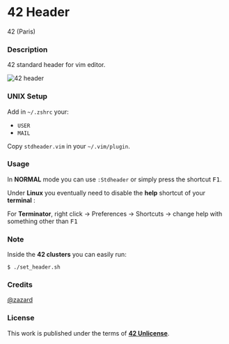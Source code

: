 # **42 Header**

42 (Paris)

### **Description**

42 standard header for vim editor.

![42 header](img/42header.jpg)

### **UNIX Setup**

Add in `~/.zshrc` your:

+ `USER`
+ `MAIL`

Copy `stdheader.vim` in your `~/.vim/plugin`.

### **Usage**

In **NORMAL** mode you can use `:Stdheader` or simply press the shortcut <kbd>F1</kbd>.

Under **Linux** you eventually need to disable the **help** shortcut of your **terminal** :

For **Terminator**, right click -> Preferences -> Shortcuts -> change help with something other than <kbd>F1</kbd>

### **Note**

Inside the **42 clusters** you can easily run:

`$ ./set_header.sh`

### **Credits**

[@zazard](https://github.com/zazard)

### **License**

This work is published under the terms of **[42 Unlicense](https://github.com/gcamerli/42unlicense)**.
